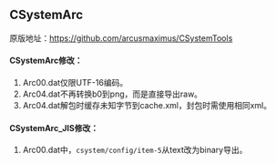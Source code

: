 ## CSystemArc
原版地址：https://github.com/arcusmaximus/CSystemTools

#### CSystemArc修改：
1. Arc00.dat仅限UTF-16编码。
2. Arc04.dat不再转换b0到png，而是直接导出raw。
3. Arc04.dat解包时缓存未知字节到cache.xml，封包时需使用相同xml。

#### CSystemArc_JIS修改：
1. Arc00.dat中，`csystem/config/item-5`从text改为binary导出。